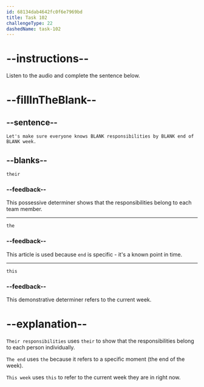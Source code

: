 ```yaml
---
id: 68134dab4642fc0f6e7969bd
title: Task 102
challengeType: 22
dashedName: task-102
---
```


<!-- (Audio) Bob: Let's make sure everyone knows their responsibilities by the end of this week. -->

# --instructions--

Listen to the audio and complete the sentence below.

# --fillInTheBlank--

## --sentence--

`Let's make sure everyone knows BLANK responsibilities by BLANK end of BLANK week.`

## --blanks--

`their`

### --feedback--

This possessive determiner shows that the responsibilities belong to each team member.

---

`the`

### --feedback--

This article is used because `end` is specific - it's a known point in time.

---

`this`

### --feedback--

This demonstrative determiner refers to the current week.

# --explanation--

`Their responsibilities` uses `their` to show that the responsibilities belong to each person individually.

`The end` uses `the` because it refers to a specific moment (the end of the week).

`This week` uses `this` to refer to the current week they are in right now.
